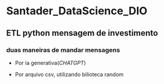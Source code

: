 # Santader_DataScience_DIO

## ETL python mensagem de investimento
### duas maneiras de mandar mensagens


  -  Por ia generativa(*CHATGPT*)
  
  - Por arquivo csv, utilizando bilioteca random 
